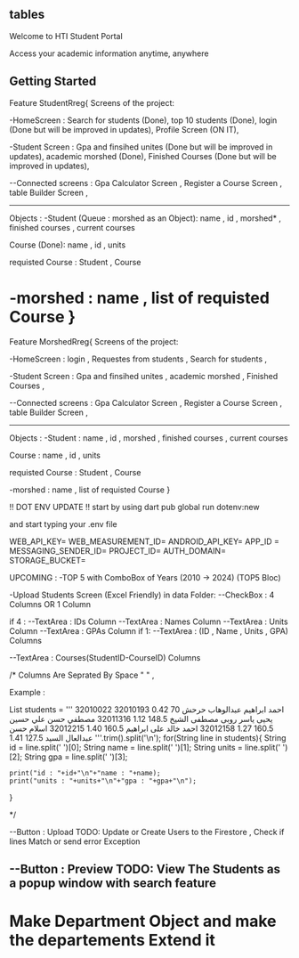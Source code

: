## tables

Welcome to HTI Student Portal

Access your academic information anytime, anywhere

## Getting Started

Feature StudentRreg{
Screens of the project: 

-HomeScreen : 
Search for students (Done), 
top 10 students (Done), 
login (Done but will be improved in updates),
Profile Screen (ON IT),

-Student Screen : 
Gpa and finsihed unites (Done but will be improved in updates),
academic morshed (Done), 
Finished Courses (Done but will be improved in updates), 

--Connected screens : 
Gpa Calculator Screen ,
Register a Course Screen , 
table Builder Screen , 

------------------------------------------

Objects : 
-Student (Queue : morshed as an Object): 
name , id , morshed* , finished courses , current courses 

Course (Done): 
name , id  , units 

requisted Course :
Student , Course 

-morshed : 
name , list of requisted Course
}
===============================================================
Feature MorshedRreg{
Screens of the project: 

-HomeScreen : 
login ,
Requestes from students ,
Search for students , 

-Student Screen : 
Gpa and finsihed unites ,
academic morshed , 
Finished Courses , 

--Connected screens : 
Gpa Calculator Screen ,
Register a Course Screen , 
table Builder Screen , 

------------------------------------------

Objects : 
-Student : 
name , id , morshed , finished courses , current courses 

Course : 
name , id  , units 

requisted Course :
Student , Course 

-morshed : 
name , list of requisted Course
}


!! DOT ENV UPDATE !!
start by using dart pub global run dotenv:new

and start typing your .env file

WEB_API_KEY=
WEB_MEASUREMENT_ID=
ANDROID_API_KEY=
APP_ID = 
MESSAGING_SENDER_ID=
PROJECT_ID=
AUTH_DOMAIN=
STORAGE_BUCKET=


UPCOMING : 
-TOP 5 with ComboBox of Years (2010 -> 2024) (TOP5 Bloc)

-Upload Students Screen (Excel Friendly) in data Folder: 
--CheckBox : 4 Columns OR 1 Column

if 4 :
    --TextArea : IDs Column
    --TextArea : Names Column
    --TextArea : Units Column
    --TextArea : GPAs Column
if 1:
    --TextArea : (ID , Name , Units , GPA) Columns

--TextArea : Courses(StudentID-CourseID) Columns

/* Columns Are Seprated By Space "	" ,  

Example : 

  List<String> students = 
  '''
32010022	ﺍﺣﻤﺪ ﺍﺑﺮﺍﻫﻴﻢ ﻋﺒﺪﺍﻟﻮﻫﺎﺏ ﺣﺮﺣﺶ	70	0.42
32010193	ﻳﺤﻴﻰ ﻳﺎﺳﺮ ﺭﻭﺑﻰ ﻣﺼﻄﻔﻰ ﺍﻟﺸﻴﺦ	148.5	1.12
32011316	ﻣﺼﻄﻔﻲ ﺣﺴﻦ ﻋﻠﻲ ﺣﺴﻴﻦ	160.5	1.27
32012158	ﺍﺣﻤﺪ ﺧﺎﻟﺪ ﻋﻠﻰ ﺍﺑﺮﺍﻫﻴﻢ	160.5	1.40
32012215	ﺍﺳﻼﻡ ﺣﺴﻦ ﻋﺒﺪﺍﻟﻌﺎﻝ ﺍﻟﺴﻴﺪ	127.5	1.41
  '''.trim().split('\n');
  for(String line in students){
    String id = line.split('	')[0];
    String name = line.split('	')[1];
    String units = line.split('	')[2];
    String gpa = line.split('	')[3];
    
    print("id : "+id+"\n"+"name : "+name);
    print("units : "+units+"\n"+"gpa : "+gpa+"\n");
    
  }

*/

--Button : Upload
TODO: Update or Create Users to the Firestore ,
      Check if lines Match or send error Exception

--Button : Preview
TODO: View The Students as a popup window with search feature
-----------------------------------------------------------------

# Make Department Object and make the departements Extend it